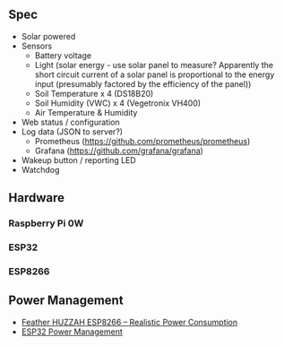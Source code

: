 ## Spec

* Solar powered
* Sensors
   - Battery voltage
   - Light (solar energy - use solar panel to measure? Apparently the short circuit current of a solar panel is proportional to the energy input (presumably factored by the efficiency of the panel))
   - Soil Temperature x 4 (DS18B20)
   - Soil Humidity (VWC) x 4 (Vegetronix VH400)
   - Air Temperature & Humidity
* Web status / configuration
* Log data (JSON to server?)
   - Prometheus (https://github.com/prometheus/prometheus)
   - Grafana (https://github.com/grafana/grafana)
* Wakeup button / reporting LED
* Watchdog

## Hardware

### Raspberry Pi 0W

### ESP32

### ESP8266

## Power Management

* [Feather HUZZAH ESP8266 – Realistic Power Consumption](http://hex.ro/wp/blog/feather-huzzah-esp8266-realistic-power-consumption/)
* [ESP32 Power Management](https://learn.adafruit.com/adafruit-huzzah32-esp32-feather/power-management)

